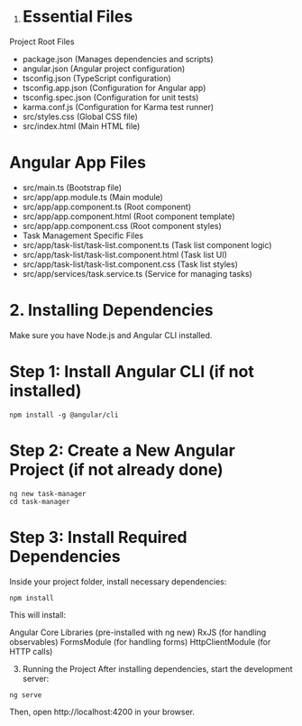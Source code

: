 1.  # Essential Files
Project Root Files
- package.json (Manages dependencies and scripts)
- angular.json (Angular project configuration)
- tsconfig.json (TypeScript configuration)
- tsconfig.app.json (Configuration for Angular app)
- tsconfig.spec.json (Configuration for unit tests)
- karma.conf.js (Configuration for Karma test runner)
- src/styles.css (Global CSS file)
- src/index.html (Main HTML file)

# Angular App Files
- src/main.ts (Bootstrap file)
- src/app/app.module.ts (Main module)
-  src/app/app.component.ts (Root component)
- src/app/app.component.html (Root component template)
- src/app/app.component.css (Root component styles)
-  Task Management Specific Files
- src/app/task-list/task-list.component.ts (Task list component logic)
- src/app/task-list/task-list.component.html (Task list UI)
- src/app/task-list/task-list.component.css (Task list styles)
- src/app/services/task.service.ts (Service for managing tasks)
  
# 2. Installing Dependencies
Make sure you have Node.js and Angular CLI installed.

# Step 1: Install Angular CLI (if not installed)
```
npm install -g @angular/cli
```
# Step 2: Create a New Angular Project (if not already done)
```
ng new task-manager
cd task-manager
```
# Step 3: Install Required Dependencies
Inside your project folder, install necessary dependencies:
```
npm install
```
This will install:

Angular Core Libraries (pre-installed with ng new)
RxJS (for handling observables)
FormsModule (for handling forms)
HttpClientModule (for HTTP calls)

3. Running the Project
After installing dependencies, start the development server:
```
ng serve
```
Then, open http://localhost:4200 in your browser.

